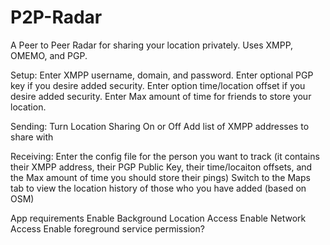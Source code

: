 # P2P-Radar
A Peer to Peer Radar for sharing your location privately.  Uses XMPP, OMEMO, and PGP.

Setup:
Enter XMPP username, domain, and password.
Enter optional PGP key if you desire added security.
Enter option time/location offset if you desire added security.
Enter Max amount of time for friends to store your location.

Sending:
Turn Location Sharing On or Off
Add list of XMPP addresses to share with

Receiving:
Enter the config file for the person you want to track (it contains their XMPP address, their PGP Public Key, their time/locaiton offsets, and the Max amount of time you should store their pings)
Switch to the Maps tab to view the location history of those who you have added (based on OSM)

App requirements
Enable Background Location Access
Enable Network Access
Enable foreground service permission?
